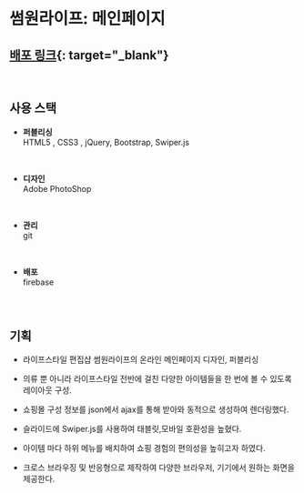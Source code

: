 # 썸원라이프: 메인페이지
## [배포 링크](https://eeong-someonelife.web.app){: target="_blank"}
<br>

## 사용 스택
- **퍼블리싱**  
HTML5 , CSS3 , jQuery, Bootstrap, Swiper.js
<br> 

- **디자인**  
Adobe PhotoShop
<br> 

- **관리**  
git
<br> 

- **배포**  
firebase
<br> 

# 

## 기획

- 라이프스타일 편집샵 썸원라이프의 온라인 메인페이지 디자인, 퍼블리싱

- 의류 뿐 아니라 라이프스타일 전반에 걸친 다양한 아이템들을 한 번에 볼 수 있도록 레이아웃 구성.

- 쇼핑몰 구성 정보를 json에서 ajax를 통해 받아와 동적으로 생성하여 렌더링했다.

- 슬라이드에 Swiper.js를 사용하여 태블릿,모바일 호환성을 높혔다.

- 아이템 마다 하위 메뉴를 배치하여 쇼핑 경험의 편의성을 높히고자 하였다.

- 크로스 브라우징 및 반응형으로 제작하여 다양한 브라우저, 기기에서 원하는 화면을 제공한다.
